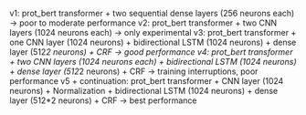 v1: prot_bert transformer + two sequential dense layers (256 neurons each) -> poor to moderate performance
v2: prot_bert transformer + two CNN layers (1024 neurons each) -> only experimental
v3: prot_bert transformer + one CNN layer (1024 neurons) + bidirectional LSTM (1024 neurons) + dense layer (512*2 neurons) + CRF -> good performance
v4: prot_bert transformer + two CNN layers (1024 neurons each) + bidirectional LSTM (1024 neurons) + dense layer (512*2 neurons) + CRF -> training interruptions, poor performance
v5 + continuation: prot_bert transformer + CNN layer (1024 neurons) + Normalization + bidirectional LSTM (1024 neurons) + dense layer (512*2 neurons) + CRF -> best performance
